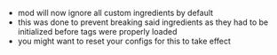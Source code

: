 - mod will now ignore all custom ingredients by default
- this was done to prevent breaking said ingredients as they had to be initialized before tags were properly loaded
- you might want to reset your configs for this to take effect